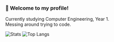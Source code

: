 ### 👋 Welcome to my profile!
Currently studying Computer Engineering, Year 1.   
Messing around trying to code.   
   
![Stats](https://github-readme-stats.vercel.app/api?username=bisaxa&show_icons=true&theme=radical&count_private=true&hide=stars)
![Top Langs](https://github-readme-stats.vercel.app/api/top-langs/?username=bisaxa&exclude_repo=SourceAutoRecord&show_icons=true&theme=radical&layout=compact&count_private=true)


